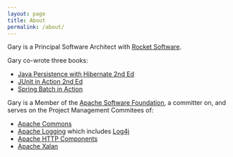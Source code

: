 ```yaml
---
layout: page
title: About
permalink: /about/
---
```


Gary is a Principal Software Architect with [Rocket Software](https://www.rocketsoftware.com/).

Gary co-wrote three books:

- [Java Persistence with Hibernate 2nd Ed](books.md)
- [JUnit in Action 2nd Ed](books.md)
- [Spring Batch in Action](books.md)

Gary is a Member of the [Apache Software Foundation](https://www.apache.org), a committer on, and serves on the Project Management Commitees of: 

- [Apache Commons](https://commons.apache.org)
- [Apache Logging](https://logging.apache.org) which includes [Log4j](https://logging.apache.org/log4j/2.x/index.html)
- [Apache HTTP Components](https://hc.apache.org)
- [Apache Xalan](https://xalan.apache.org)
